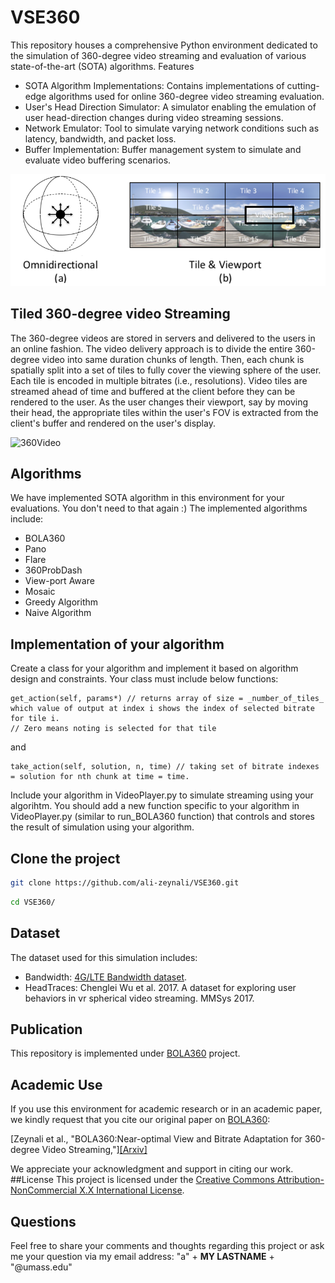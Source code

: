 # VSE360

This repository houses a comprehensive Python environment dedicated to the simulation of 360-degree video streaming and evaluation of various state-of-the-art (SOTA) algorithms. 
Features
- SOTA Algorithm Implementations: Contains implementations of cutting-edge algorithms used for online 360-degree video streaming evaluation.
- User's Head Direction Simulator: A simulator enabling the emulation of user head-direction changes during video streaming sessions.
- Network Emulator: Tool to simulate varying network conditions such as latency, bandwidth, and packet loss.
- Buffer Implementation: Buffer management system to simulate and evaluate video buffering scenarios.

![360Video](figures/git/360_1.png)
## Tiled 360-degree video Streaming
The 360-degree videos are stored in servers and delivered to the users in an online fashion. The video delivery approach is to divide the entire 360-degree video into same duration chunks of length. Then, each chunk is spatially split into a set of tiles to fully cover the viewing sphere of the user. Each tile is encoded in multiple bitrates (i.e., resolutions). Video tiles are streamed ahead of time and buffered at the client before they can be rendered to the user. As the user changes their viewport, say by moving their head, the appropriate tiles within the user's  FOV  is extracted from the client's buffer and rendered on the user's display.

![360Video](figures/git/360_degree_FOV.jpg=200x)
## Algorithms
We have implemented SOTA algorithm in this environment for your evaluations. You don't need to that again :)
The implemented algorithms include:
- BOLA360
- Pano
- Flare
- 360ProbDash
- View-port Aware
- Mosaic
- Greedy Algorithm
- Naive Algorithm

## Implementation of your algorithm
Create a class for your algorithm and implement it based on algorithm design and constraints. Your class must include below functions:
``` 
get_action(self, params*) // returns array of size = _number_of_tiles_ which value of output at index i shows the index of selected bitrate for tile i.
// Zero means noting is selected for that tile
```
and
``` 
take_action(self, solution, n, time) // taking set of bitrate indexes = solution for nth chunk at time = time.
```

Include your algorithm in VideoPlayer.py to simulate streaming using your algorihtm. You should add a new function specific to your algorithm in VideoPlayer.py (similar to run_BOLA360 function) that controls and stores the result of simulation using your algorithm.


## Clone the project
```bash
git clone https://github.com/ali-zeynali/VSE360.git
```
```bash
cd VSE360/
```
## Dataset
The dataset used for this simulation includes:
- Bandwidth: [4G/LTE Bandwidth dataset](https://users.ugent.be/~jvdrhoof/dataset-4g/).
- HeadTraces: Chenglei Wu et al. 2017. A dataset for exploring user behaviors in vr spherical video streaming. MMSys 2017.

## Publication
This repository is implemented under [BOLA360](https://arxiv.org/pdf/2309.04023.pdf) project.

## Academic Use

If you use this environment for academic research or in an academic paper, we kindly request that you cite our original paper on [BOLA360](https://arxiv.org/pdf/2309.04023.pdf):

[Zeynali et al., "BOLA360:Near-optimal View and Bitrate Adaptation for 360-degree Video Streaming,"][[Arxiv]](https://arxiv.org/pdf/2309.04023.pdf)

We appreciate your acknowledgment and support in citing our work.
##License
This project is licensed under the [Creative Commons Attribution-NonCommercial X.X International License](https://creativecommons.org/licenses/by-nc/4.0/).



## Questions
Feel free to share your comments and thoughts regarding this project or ask me your question via my email address: "a" + __MY LASTNAME__ + "@umass.edu"
